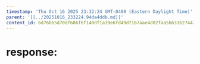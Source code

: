 ```yaml
---
timestamp: 'Thu Oct 16 2025 23:32:24 GMT-0400 (Eastern Daylight Time)'
parent: '[[../20251016_233224.94da4ddb.md]]'
content_id: 6d76b65d70df68bf6f140df1a39e6fd49d7167aae4d02faa5b63362744266256
---
```


# response:
